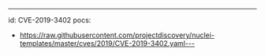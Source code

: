 ---
id: CVE-2019-3402
pocs:
  - https://raw.githubusercontent.com/projectdiscovery/nuclei-templates/master/cves/2019/CVE-2019-3402.yaml---
